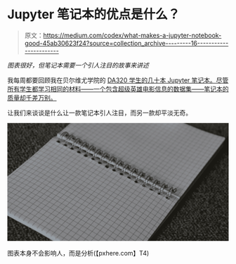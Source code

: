 # Jupyter 笔记本的优点是什么？

> 原文：<https://medium.com/codex/what-makes-a-jupyter-notebook-good-45ab30623f24?source=collection_archive---------16----------------------->

*图表很好，但笔记本需要一个引人注目的故事来讲述*

我每周都要回顾我在贝尔维尤学院的 [DA320 学生的几十本 Jupyter 笔记本。尽管所有学生都学习相同的材料——一个包含超级英雄电影信息的数据集——笔记本的质量却千差万别。](https://csprd.ctclink.us/psc/csprd/EMPLOYEE/SA/s/WEBLIB_HCX_CM.H_CLASS_DETAILS.FieldFormula.IScript_Main?institution=WA080&term=2223&class_nbr=8127)

让我们来谈谈是什么让一款笔记本引人注目，而另一款却平淡无奇。

![](img/6cb3927b3762cc00670c314080c9eddc.png)

图表本身不会影响人，而是分析(【pxhere.com】T4)